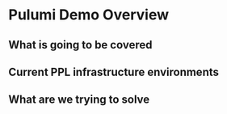 # Pulumi Demo Overview

## What is going to be covered

## Current PPL infrastructure environments

## What are we trying to solve






